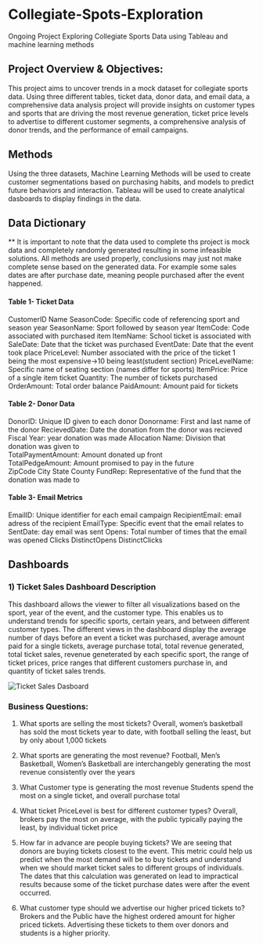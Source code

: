 # Collegiate-Spots-Exploration
Ongoing Project Exploring Collegiate Sports Data using Tableau and machine learning methods

## Project Overview & Objectives: 
This project aims to uncover trends in a mock dataset for collegiate sports data. Using three different tables, ticket data, donor data, and email data, a comprehensive data analysis project will provide insights on customer types and sports that are driving the most revenue generation, ticket price levels to advertise to different customer segments, a comprehensive analysis of donor trends, and the performance of email campaigns. 

## Methods
Using the three datasets, Machine Learning Methods will be used to create customer segmentations based on purchasing habits, and models to predict future behaviors and interaction. Tableau will be used to create analytical dasboards to display findings in the data. 

## Data Dictionary 
** It is important to note that the data used to complete ths project is mock data and completely randomly generated resulting in some infeasible solutions. All methods are used properly, conclusions may just not make complete sense based on the generated data. For example some sales dates are after purchase date, meaning people purchased after the event happened. 

#### Table 1- Ticket Data 
CustomerID 
Name 
SeasonCode: Specific code of referencing sport and season year
SeasonName: Sport followed by season year 
ItemCode: Code associated with purchased item 
ItemName: School ticket is associated with 
SaleDate: Date that the ticket was purchased
EventDate: Date that the event took place 
PriceLevel: Number associated with the price of the ticket 1 being the most expensive→10 being least(student section) 
PriceLevelName: Specific name of seating section (names differ for sports) 
ItemPrice: Price of a single item ticket 
Quantity: The number of tickets purchased
OrderAmount: Total order balance 
PaidAmount: Amount paid for tickets 

#### Table 2- Donor Data 
DonorID: Unique ID given to each donor
Donorname: First and last name of the donor
RecievedDate: Date the donation from the donor was recieved
Fiscal Year: year donation was made 
Allocation Name: Division that donation was given to  
TotalPaymentAmount: Amount donated up front  
TotalPedgeAmount: Amount promised to pay in the future  
ZipCode
City 
State
County 
FundRep: Representative of the fund that the donation was made to

#### Table 3- Email Metrics 
EmailID: Unique identifier for each email campaign
RecipientEmail: email adress of the recipient
EmailType: Specific event that the email relates to 
SentDate: day email was sent
Opens: Total number of times that the email was opened 
Clicks
DistinctOpens 
DistinctClicks

## Dashboards 
### 1) Ticket Sales Dashboard Description 

This dashboard allows the viewer to filter all visualizations based on the sport, year of the event, and the customer type. This enables us to understand trends for specific sports, certain years, and between different customer types. The different views in the dashboard display the average number of days before an event a ticket was purchased, average amount paid for a single tickets, average purchase total, total revenue generated, total ticket sales, revenue geneterated by each specific sport, the range of ticket prices, price ranges that different customers purchase in, and quantity of ticket sales trends. 

![Ticket Sales Dasboard](https://github.com/user-attachments/assets/94b3c1ef-e792-4efd-a07d-c540be61c816)

### Business Questions: 
1) What sports are selling the most tickets? 
Overall, women’s basketball has sold the most tickets year to date, with football selling the least, but by only about 1,000 tickets

2) What sports are generating the most revenue? 
Football, Men’s Basketball, Women’s Basketball are interchangebly generating the most revenue consistently over the years

3) What Customer type is generating the most revenue 
Students spend the most on a single ticket, and overall purchase total

4) What ticket PriceLevel is best for different customer types? 
Overall, brokers pay the most on average, with the public typically paying the least, by individual ticket price 

5) How far in advance are people buying tickets? 
We are seeing that donors are buying tickets closest to the event. This metric could help us predict when the most demand will be to buy tickets and understand when we should market ticket sales to different groups of individuals. The dates that this calculation was generated on lead to impractical results because some of the ticket purchase dates were after the event occurred.

6) What customer type should we advertise our higher priced tickets to?
Brokers and the Public have the highest ordered amount for higher priced tickets. Advertising these tickets to them over donors and students is a higher priority. 

